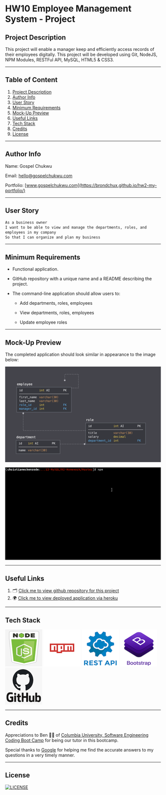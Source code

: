 # HW10 Employee Management System - Project

## Project Description

This project will enable a manager keep and efficiently access records of their employees digitally. This project will be developed using Git, NodeJS, NPM Modules, RESTFul API, MySQL, HTML5 & CSS3.

---

## Table of Content

1. [Project Description](https://github.com/Brondchux/hw10-employee-management-system#project-description)
2. [Author Info](https://github.com/Brondchux/hw10-employee-management-system#author-info)
3. [User Story](https://github.com/Brondchux/hw10-employee-management-system#user-story)
4. [Minimum Requirements](https://github.com/Brondchux/hw10-employee-management-system#minimum-requirements)
5. [Mock-Up Preview](https://github.com/Brondchux/hw10-employee-management-system#mock-up-preview)
6. [Useful Links](https://github.com/Brondchux/hw10-employee-management-system#useful-links)
7. [Tech Stack](https://github.com/Brondchux/hw10-employee-management-system#tech-stack)
8. [Credits](https://github.com/Brondchux/hw10-employee-management-system#credits)
9. [License](https://github.com/Brondchux/hw10-employee-management-system#license)

---

## Author Info

Name: Gospel Chukwu

Email: hello@gospelchukwu.com

Portfolio: [www.gospelchukwu.com](https://brondchux.github.io/hw2-my-portfolio/)

---

## User Story

```
As a business owner
I want to be able to view and manage the departments, roles, and employees in my company
So that I can organize and plan my business
```

---

## Minimum Requirements

- Functional application.

- GitHub repository with a unique name and a README describing the project.

- The command-line application should allow users to:

  - Add departments, roles, employees

  - View departments, roles, employees

  - Update employee roles

---

## Mock-Up Preview

The completed application should look similar in appearance to the image below:

![Screenshot of the database schema.](./public/assets/images/schema.png)

![Recorded clip on the applications functionality.](./public/assets/images/employee-tracker.gif)

---

## Useful Links

1. 🗂 [Click me to view github repository for this project](https://github.com/Brondchux/hw10-employee-management-system/)
2. 🌍 [Click me to view deployed application via heroku](https://live-hw10-employee-management-system.herokuapp.com/)

---

## Tech Stack

![nodejs logo](./public/assets/images/techs/nodejs.png)
![npm logo](./public/assets/images/techs/npm.png)
![restapi logo](./public/assets/images/techs/restapi.png)
![bootstrap logo](./public/assets/images/techs/bootstrap.png)
![github logo](./public/assets/images/techs/github.png)

---

## Credits

Appreciations to Ben 🙌🏾 of [Columbia University, Software Engineering Coding Boot Camp](https://bootcamp.cvn.columbia.edu/coding/landing-ftpt/?s=Google-Brand&msg_cv_scta=4&msg_cv_stbn=1&msg_cv_fcta=1&dki=Learn%20Coding&pkw=%2Bcolumbia%20%2Bcoding%20%2Bbootcamp&pcrid=471112563836&pmt=b&utm_source=google&utm_medium=cpc&utm_campaign=GGL%7CCOLUMBIA-UNIVERSITY%7CSEM%7CCODING%7C-%7COFL%7CTIER-1%7CALL%7CBRD%7CBMM%7CCore%7CBootcamp&utm_term=%2Bcolumbia%20%2Bcoding%20%2Bbootcamp&s=google&k=%2Bcolumbia%20%2Bcoding%20%2Bbootcamp&utm_adgroupid=111600049635&utm_locationphysicalms=9067609&utm_matchtype=b&utm_network=g&utm_device=c&utm_content=471112563836&utm_placement=&gclid=CjwKCAjwlrqHBhByEiwAnLmYUA8CIItksRJF6IT6XMX8WOOJBO-jtCRkzXZhI2gvsZrFEpYdRXy54RoC6jQQAvD_BwE&gclsrc=aw.ds) for being our tutor in this bootcamp.

Special thanks to [Google](https://www.google.com) for helping me find the accurate answers to my questions in a very timely manner.

---

## License

[![LICENSE](https://img.shields.io/badge/License-MIT-blue)](https://opensource.org/licenses/MIT)
